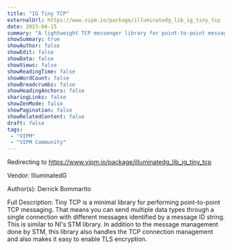 ```yaml
---
title: "IG Tiny TCP"
externalUrl: https://www.vipm.io/package/illuminatedg_lib_ig_tiny_tcp
date: 2023-04-15
summary: "A lightweight TCP messenger library for point-to-point messaging that includes connection management."
showSummary: true
showAuthor: false
showEdit: false
showData: false
showViews: false
showReadingTime: false
showWordCount: false
showBreadcrumbs: false
showHeadingAnchors: false
sharingLinks: false
showZenMode: false
showPagination: false
showRelatedContent: false
draft: false
tags:
 - "VIPM"
 - "VIPM Community"
---
```


Redirecting to https://www.vipm.io/package/illuminatedg_lib_ig_tiny_tcp

Vendor: IlluminatedG

Author(s): Derrick Bommarito
 
Full Description:
Tiny TCP is a minimal library for performing point-to-point TCP messaging. That means you can send multiple data types through a single connection with different messages identified by a message ID string. This is similar to NI's STM library. In addition to the message management done by STM, this library also handles the TCP connection management and also makes it easy to enable TLS encryption.